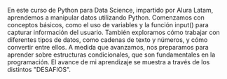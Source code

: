En este curso de Python para Data Science, impartido por Alura Latam, aprendemos a manipular datos utilizando Python. 
Comenzamos con conceptos básicos, como el uso de variables y la función input() para capturar información del usuario. 
También exploramos cómo trabajar con diferentes tipos de datos, como cadenas de texto y números, y cómo convertir entre ellos. 
A medida que avanzamos, nos preparamos para aprender sobre estructuras condicionales, que son fundamentales en la programación. 
El avance de mi aprendizaje se muestra a través de los distintos "DESAFIOS". 


